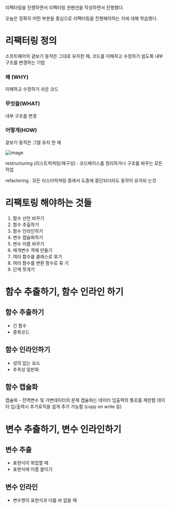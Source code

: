 리팩터링을 진행하면서 리팩터링 컨벤션을 작성하면서 진행했다. 

오늘은 정확히 어떤 부분을 중심으로 리팩터링을 진행해야하는 지에 대해 학습했다. 

# 리팩터링 정의

소프트웨어의 겉보기 동작은 그대로 유지한 채, 코드를 이해하고 수정하기 쉽도록 내부 구조를 변경하는 기법

### 왜 (WHY)

이해하고 수정하기 쉬운 코드

### 무엇을(WHAT)

내부 구조를 변경

### 어떻게(HOW)

겉보기 동작은 그댈 유지 한 채

![image](https://user-images.githubusercontent.com/27201591/191258906-48fa3ee7-76e5-48a8-8ac7-ea3c9e9c83b7.png)

restructuring (리스트럭쳐링/재구성) : 코드베이스를 정리하거나 구조를 바꾸는 모든 작업

refactoring : 모든  리스터럭쳐링  중에서 도중에  중단되더라도  동작이  유지되 는것

# 리팩토링 해야하는 것들

1. 함수 선언 바꾸기
2. 함수 추출하기
3. 함수 인라인하기
4. 변수  캡슐화하기
5. 변수  이름  바꾸기
6. 매개변수  객체  만들기
7. 여러  함수를  클래스로  묶기 
8. 여러  함수를  변환  함수로  묶 기
9. 단계  쪼개기

# 함수 추출하기, 함수 인라인 하기

## 함수 추출하기

- 긴 함수
- 중복코드

## 함수 인라인하기

- 성의 없는 요소
- 추측성 일반화

## 함수 캡슐화

캡슐화  - 전역변수  및  가변데이터의  문제
캡슐화는  데이터  입출력의  통로를  제한함
데이터  입/출력시  추가로직을  쉽게  추가  가능함  (copy on write 등)

# 변수 추출하기, 변수 인라인하기

## 변수 추출

- 표현식이 복잡할 때
- 표현식에 이름 붙이기

## 변수 인라인

- 변수명이 표현식과 다를 바 없을 때
